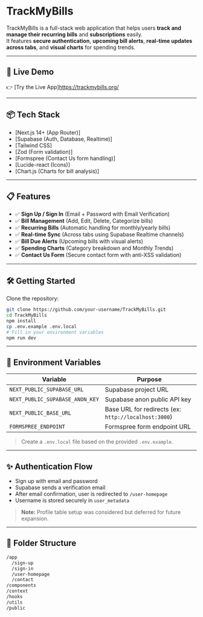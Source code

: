 # TrackMyBills

TrackMyBills is a full-stack web application that helps users **track and manage their recurring bills** and **subscriptions** easily.  
It features **secure authentication**, **upcoming bill alerts**, **real-time updates across tabs**, and **visual charts** for spending trends.

---

## 🚀 Live Demo

👉 [Try the Live App]https://trackmybills.org/

---

## 📦 Tech Stack

- [Next.js 14+ (App Router)]
- [Supabase (Auth, Database, Realtime)]
- [Tailwind CSS]
- [Zod (Form validation)]
- [Formspree (Contact Us form handling)]
- [Lucide-react (Icons)]
- [Chart.js (Charts for bill analysis)]

---

## 📋 Features

- ✅ **Sign Up / Sign In** (Email + Password with Email Verification)
- ✅ **Bill Management** (Add, Edit, Delete, Categorize bills)
- ✅ **Recurring Bills** (Automatic handling for monthly/yearly bills)
- ✅ **Real-time Sync** (Across tabs using Supabase Realtime channels)
- ✅ **Bill Due Alerts** (Upcoming bills with visual alerts)
- ✅ **Spending Charts** (Category breakdown and Monthly Trends)
- ✅ **Contact Us Form** (Secure contact form with anti-XSS validation)

---

## 🛠️ Getting Started

Clone the repository:

```bash
git clone https://github.com/your-username/TrackMyBills.git
cd TrackMyBills
npm install
cp .env.example .env.local
# Fill in your environment variables
npm run dev
```

---

## 🔐 Environment Variables

| Variable | Purpose |
|----------|---------|
| `NEXT_PUBLIC_SUPABASE_URL` | Supabase project URL |
| `NEXT_PUBLIC_SUPABASE_ANON_KEY` | Supabase anon public API key |
| `NEXT_PUBLIC_BASE_URL` | Base URL for redirects (ex: `http://localhost:3000`) |
| `FORMSPREE_ENDPOINT` | Formspree form endpoint URL |

> Create a `.env.local` file based on the provided `.env.example`.

---

## ✨ Authentication Flow

- Sign up with email and password
- Supabase sends a verification email
- After email confirmation, user is redirected to `/user-homepage`
- Username is stored securely in `user_metadata`

> **Note:** Profile table setup was considered but deferred for future expansion.

---

## 🧱 Folder Structure

```bash
/app
  /sign-up
  /sign-in
  /user-homepage
  /contact
/components
/context
/hooks
/utils
/public

